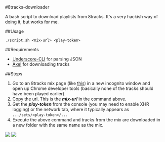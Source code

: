 #8tracks-downloader

A bash script to download playlists from 8tracks. It's a very hackish way of doing it, but works for me.

##Usage

	./script.sh <mix-url> <play-token>

##Requirements 
* [Underscore-CLI](https://github.com/ddopson/underscore-cli) for parsing JSON
* [Axel](http://axel.alioth.debian.org/) for downloading tracks

##Steps

1. Go to an 8tracks mix page (like [this](http://8tracks.com/sundeepbhat/travel-read-experience)) in a new incognito window and open up Chrome developer tools (basically none of the tracks should have been played earlier).
2. Copy the url. This is the ***mix-url*** in the command above.
3. Get the ***play-token*** from the console (you may need to enable XHR logging) or the network tab, where it typically appears as `.../sets/<play-token>/...`
4. Execute the above command and tracks from the mix are downloaded in a new folder with the same name as the mix.

![](https://raw.github.com/abhshkdz/8tracks-downloader/master/doc/1.png)
![](https://raw.github.com/abhshkdz/8tracks-downloader/master/doc/2.png)

